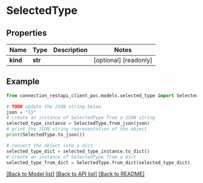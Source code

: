 # SelectedType


## Properties

Name | Type | Description | Notes
------------ | ------------- | ------------- | -------------
**kind** | **str** |  | [optional] [readonly] 

## Example

```python
from connection_restapi_client_poc.models.selected_type import SelectedType

# TODO update the JSON string below
json = "{}"
# create an instance of SelectedType from a JSON string
selected_type_instance = SelectedType.from_json(json)
# print the JSON string representation of the object
print(SelectedType.to_json())

# convert the object into a dict
selected_type_dict = selected_type_instance.to_dict()
# create an instance of SelectedType from a dict
selected_type_from_dict = SelectedType.from_dict(selected_type_dict)
```
[[Back to Model list]](../README.md#documentation-for-models) [[Back to API list]](../README.md#documentation-for-api-endpoints) [[Back to README]](../README.md)


